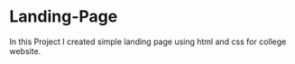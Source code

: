 # Landing-Page
In this Project I created simple landing page using html and css for college website.  
